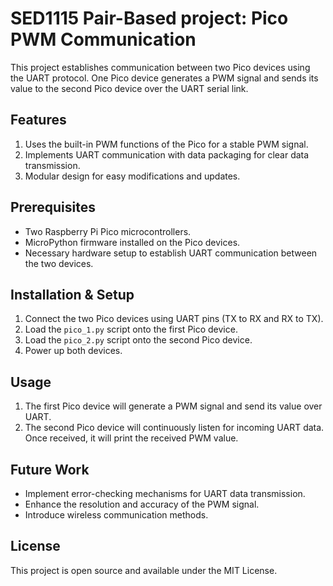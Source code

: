 # SED1115 Pair-Based project: Pico PWM Communication 

This project establishes communication between two Pico devices using the UART protocol. One Pico device generates a PWM signal and sends its value to the second Pico device over the UART serial link.

## Features

1. Uses the built-in PWM functions of the Pico for a stable PWM signal.
2. Implements UART communication with data packaging for clear data transmission.
3. Modular design for easy modifications and updates.

## Prerequisites

- Two Raspberry Pi Pico microcontrollers.
- MicroPython firmware installed on the Pico devices.
- Necessary hardware setup to establish UART communication between the two devices.

## Installation & Setup

1. Connect the two Pico devices using UART pins (TX to RX and RX to TX).
2. Load the `pico_1.py` script onto the first Pico device.
3. Load the `pico_2.py` script onto the second Pico device.
4. Power up both devices.

## Usage

1. The first Pico device will generate a PWM signal and send its value over UART.
2. The second Pico device will continuously listen for incoming UART data. Once received, it will print the received PWM value.


## Future Work

- Implement error-checking mechanisms for UART data transmission.
- Enhance the resolution and accuracy of the PWM signal.
- Introduce wireless communication methods.

## License

This project is open source and available under the MIT License.



